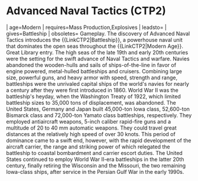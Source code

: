 # Advanced Naval Tactics (CTP2)

 | age=Modern
 | requires=Mass Production,Explosives
 | leadsto=
 | gives=Battleship
 | obsoletes=
Gameplay.
The discovery of Advanced Naval Tactics introduces the {{LinkCTP2|Battleship}}, a powerhouse naval unit that dominates the open seas throughout the {{LinkCTP2|Modern Age}}.
Great Library entry.
The high seas of the late 19th and early 20th centuries were the setting for the swift advance of Naval Tactics and warfare. Navies abandoned the wooden-hulls and sails of ships-of-the-line in favor of engine powered, metal-hulled battleships and cruisers. Combining large size, powerful guns, and heavy armor with speed, strength and range, battleships were the unrivaled capital ships of the world's navies for nearly a century after they were first introduced in 1860. 
World War II was the battleship's heyday, when the Washington Treaty of 1922, which limited battleship sizes to 35,000 tons of displacement, was abandoned. The United States, Germany and Japan built 45,000-ton Iowa class, 52,600-ton Bismarck class and 72,000-ton Yamato class battleships, respectively. They employed antiaircraft weapons, 5-inch caliber rapid-fire guns and a multitude of 20 to 40 mm automatic weapons. They could travel great distances at the relatively high speed of over 30 knots. This period of dominance came to a swift end, however, with the rapid development of the aircraft carrier, the range and striking power of which relegated the battleship to coastal bombardment and carrier escort duties. The United States continued to employ World War II-era battleships in the latter 20th century, finally retiring the Wisconsin and the Missouri, the two remaining Iowa-class ships, after service in the Persian Gulf War in the early 1990s.
